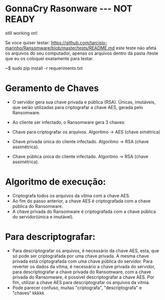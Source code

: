 # GonnaCry Rasonware --- NOT READY
still working on!

Se voce quiser testar: https://github.com/tarcisio-marinho/Ransomware/blob/master/tests/README.md
este teste não afeta os arquivos do seu computador, apenas os arquivos dentro da pasta /teste que eu os coloquei exatamente para testar.

~$ sudo pip install -r requeriments.txt

# Geramento de Chaves
- O servidor gera sua chave privada e pública (RSA). Únicas, imutáveis, que serão utilizadas para criptografar a chave AES, gerada pelo Ransomware.

- Ao cliente ser infectado, o Ransomware gera 3 chaves:
- Chave para criptografar os arquivos. Algoritmo -> AES (chave simétrica)
- Chave privada única do cliente infectado. Algoritmo -> RSA (chave assimétrica).
- Chave pública única do cliente infectado. Algoritmo -> RSA (chave assimétrica).

# Algoritmo de execução:
- Criptografa todos os arquivos da vítma com a chave AES.
- Ao fim do passo anterior, a chave AES é criptografada com a chave pública do Ransomware.
- A chave privada do Ransomware é criptografada com a chave pública do servidor(única e imutável).

# Para descriptografar:
- Para descriptografar os arquivos, é necessário da chave AES, esta, que só pode ser criptografada por uma chave privada. A mesma chave privada está criptografada com uma chave pública do servidor. Para reverter os dados da vítma, é necessário a chave privada do servidor, para descriptografar a chave privada do Ransomware, com a chave privada do Ransomware, é possível descriptografar a chave AES. Por fim, utilizar a chave AES para descriptografar os arquivos da vítma.
- Pode parecer confuso, muitas "criptografa", "descriptografa" e "chaves" kkkkk
